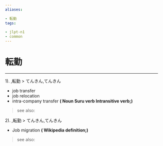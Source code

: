 ```yaml
---
aliases:
    
- 転勤
tags:
    
- jlpt-n1
- common
---
```


# 転勤
---
1).
,転勤 > てんきん,てんきん

- job transfer
- job relocation
- intra-company transfer
**( Noun Suru verb Intransitive verb;)**
> see also: 
            
2).
,転勤 > てんきん,てんきん

- Job migration
**( Wikipedia definition;)**
> see also: 
            